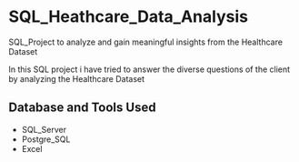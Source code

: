 # SQL_Heathcare_Data_Analysis
SQL_Project to analyze and gain meaningful insights from the Healthcare Dataset

In this SQL project i have tried to answer the diverse questions of the client by analyzing the Healthcare Dataset

## Database and Tools Used
* SQL_Server
* Postgre_SQL
* Excel

